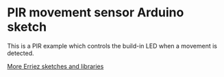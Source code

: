 # PIR movement sensor Arduino sketch

This is a PIR example which controls the build-in LED when a movement is detected.

[More Erriez sketches and libraries](https://github.com/Erriez/ArduinoLibrariesAndSketches)
